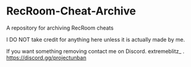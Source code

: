# RecRoom-Cheat-Archive
A repository for archiving RecRoom cheats

I DO NOT take credit for anything here unless it is actually made by me.

If you want something removing contact me on Discord. extremeblitz_ . https://discord.gg/projectunban
